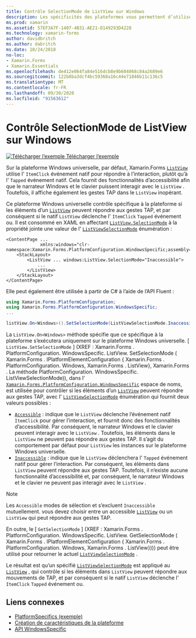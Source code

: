```yaml
---
title: Contrôle SelectionMode de ListView sur Windows
description: Les spécificités des plateformes vous permettent d’utiliser des fonctionnalités uniquement disponibles sur une plateforme spécifique, sans implémenter de convertisseurs ou d’effets personnalisés. Cet article explique comment utiliser le spécifique à la plate-forme Windows qui contrôle si les éléments d’un ListView peuvent répondre aux gestes TAP.
ms.prod: xamarin
ms.assetid: 57EF3A7F-1407-4B31-AE21-D149293D4228
ms.technology: xamarin-forms
author: davidbritch
ms.author: dabritch
ms.date: 10/24/2018
no-loc:
- Xamarin.Forms
- Xamarin.Essentials
ms.openlocfilehash: de412e064fa84e516dcb8e9b604068c84a2689e6
ms.sourcegitcommit: 122b8ba3dcf4bc59368a16c44e71846b11c136c5
ms.translationtype: MT
ms.contentlocale: fr-FR
ms.lasthandoff: 09/30/2020
ms.locfileid: "91563612"
---
```

# <a name="listview-selectionmode-on-windows"></a>Contrôle SelectionMode de ListView sur Windows

[![Télécharger l’exemple](~/media/shared/download.png) Télécharger l’exemple](https://docs.microsoft.com/samples/xamarin/xamarin-forms-samples/userinterface-platformspecifics)

Sur la plateforme Windows universelle, par défaut, Xamarin.Forms [`ListView`](xref:Xamarin.Forms.ListView) utilise l' `ItemClick` événement natif pour répondre à l’interaction, plutôt qu’à l' `Tapped` événement natif. Cela fournit des fonctionnalités d’accessibilité afin que le narrateur Windows et le clavier puissent interagir avec le `ListView` . Toutefois, il affiche également les gestes TAP dans le `ListView` inopérant.

Ce plateforme Windows universelle contrôle spécifique à la plateforme si les éléments d’un [`ListView`](xref:Xamarin.Forms.ListView) peuvent répondre aux gestes TAP, et par conséquent si le natif `ListView` déclenche l' `ItemClick` `Tapped` événement ou. Il est consommé en XAML en affectant [`ListView.SelectionMode`](xref:Xamarin.Forms.PlatformConfiguration.WindowsSpecific.ListView.SelectionModeProperty) à la propriété jointe une valeur de l' [`ListViewSelectionMode`](xref:Xamarin.Forms.PlatformConfiguration.WindowsSpecific.ListViewSelectionMode) énumération :

```xaml
<ContentPage ...
             xmlns:windows="clr-namespace:Xamarin.Forms.PlatformConfiguration.WindowsSpecific;assembly=Xamarin.Forms.Core">
    <StackLayout>
        <ListView ... windows:ListView.SelectionMode="Inaccessible">
            ...
        </ListView>
    </StackLayout>
</ContentPage>
```

Elle peut également être utilisée à partir de C# à l’aide de l’API Fluent :

```csharp
using Xamarin.Forms.PlatformConfiguration;
using Xamarin.Forms.PlatformConfiguration.WindowsSpecific;
...

listView.On<Windows>().SetSelectionMode(ListViewSelectionMode.Inaccessible);
```

La `ListView.On<Windows>` méthode spécifie que ce spécifique à la plateforme s’exécutera uniquement sur le plateforme Windows universelle. [ `ListView.SetSelectionMode` ] (XREF : Xamarin.Forms . PlatformConfiguration. WindowsSpecific. ListView. SetSelectionMode ( Xamarin.Forms . IPlatformElementConfiguration { Xamarin.Forms . PlatformConfiguration. Windows, Xamarin.Forms . ListView}, Xamarin.Forms . La méthode PlatformConfiguration. WindowsSpecific. ListViewSelectionMode)), dans l' [`Xamarin.Forms.PlatformConfiguration.WindowsSpecific`](xref:Xamarin.Forms.PlatformConfiguration.WindowsSpecific) espace de noms, est utilisée pour contrôler si les éléments d’un [`ListView`](xref:Xamarin.Forms.ListView) peuvent répondre aux gestes TAP, avec l' [`ListViewSelectionMode`](xref:Xamarin.Forms.PlatformConfiguration.WindowsSpecific.ListViewSelectionMode) énumération qui fournit deux valeurs possibles :

- [`Accessible`](xref:Xamarin.Forms.PlatformConfiguration.WindowsSpecific.ListViewSelectionMode.Accessible) : indique que le `ListView` déclenche l’événement natif `ItemClick` pour gérer l’interaction, et fournit donc des fonctionnalités d’accessibilité. Par conséquent, le narrateur Windows et le clavier peuvent interagir avec le `ListView` . Toutefois, les éléments dans le `ListView` ne peuvent pas répondre aux gestes TAP. Il s’agit du comportement par défaut pour `ListView` les instances sur le plateforme Windows universelle.
- [`Inaccessible`](xref:Xamarin.Forms.PlatformConfiguration.WindowsSpecific.ListViewSelectionMode.Inaccessible) : indique que le `ListView` déclenchera l' `Tapped` événement natif pour gérer l’interaction. Par conséquent, les éléments dans `ListView` peuvent répondre aux gestes TAP. Toutefois, il n’existe aucune fonctionnalité d’accessibilité et, par conséquent, le narrateur Windows et le clavier ne peuvent pas interagir avec le `ListView` .

> [!NOTE]
> Les `Accessible` modes de sélection et s’excluent `Inaccessible` mutuellement. vous devez choisir entre un accessible [`ListView`](xref:Xamarin.Forms.ListView) ou un `ListView` qui peut répondre aux gestes TAP.

En outre, le [ `GetSelectionMode` ] (XREF : Xamarin.Forms . PlatformConfiguration. WindowsSpecific. ListView. GetSelectionMode ( Xamarin.Forms . IPlatformElementConfiguration { Xamarin.Forms . PlatformConfiguration. Windows, Xamarin.Forms . ListView}))) peut être utilisé pour retourner le actuel [`ListViewSelectionMode`](xref:Xamarin.Forms.PlatformConfiguration.WindowsSpecific.ListViewSelectionMode) .

Le résultat est qu’un spécifié [`ListViewSelectionMode`](xref:Xamarin.Forms.PlatformConfiguration.WindowsSpecific.ListViewSelectionMode) est appliqué au [`ListView`](xref:Xamarin.Forms.ListView) , qui contrôle si les éléments dans `ListView` peuvent répondre aux mouvements de TAP, et par conséquent si le natif `ListView` déclenche l' `ItemClick` `Tapped` événement ou.

## <a name="related-links"></a>Liens connexes

- [PlatformSpecifics (exemple)](/samples/xamarin/xamarin-forms-samples/userinterface-platformspecifics)
- [Création de caractéristiques de la plateforme](~/xamarin-forms/platform/platform-specifics/index.md#creating-platform-specifics)
- [API WindowsSpecific](xref:Xamarin.Forms.PlatformConfiguration.WindowsSpecific)